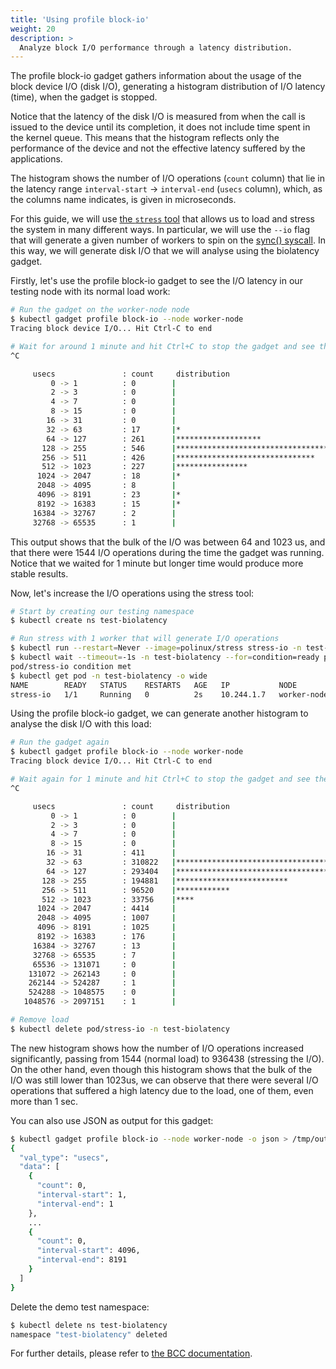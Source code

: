 ```yaml
---
title: 'Using profile block-io'
weight: 20
description: >
  Analyze block I/O performance through a latency distribution.
---
```


The profile block-io gadget gathers information about the usage of the
block device I/O (disk I/O), generating a histogram distribution of I/O
latency (time), when the gadget is stopped.

Notice that the latency of the disk I/O is measured from when the call is
issued to the device until its completion, it does not include time spent
in the kernel queue. This means that the histogram reflects only the
performance of the device and not the effective latency suffered by the
applications.

The histogram shows the number of I/O operations (`count` column) that lie in
the latency range `interval-start` -> `interval-end` (`usecs` column), which,
as the columns name indicates, is given in microseconds.

For this guide, we will use
[the `stress` tool](https://linux.die.net/man/1/stress) that allows us to load
and stress the system in many different ways. In particular, we will use
the `--io` flag that will generate a given number of workers to spin on the
[sync() syscall](https://man7.org/linux/man-pages/man2/sync.2.html). In this
way, we will generate disk I/O that we will analyse using the biolatency
gadget.

Firstly, let's use the profile block-io gadget to see the I/O latency in our
testing node with its normal load work:

```bash
# Run the gadget on the worker-node node
$ kubectl gadget profile block-io --node worker-node
Tracing block device I/O... Hit Ctrl-C to end

# Wait for around 1 minute and hit Ctrl+C to stop the gadget and see the results
^C

     usecs               : count     distribution
         0 -> 1          : 0        |                                        |
         2 -> 3          : 0        |                                        |
         4 -> 7          : 0        |                                        |
         8 -> 15         : 0        |                                        |
        16 -> 31         : 0        |                                        |
        32 -> 63         : 17       |*                                       |
        64 -> 127        : 261      |*******************                     |
       128 -> 255        : 546      |****************************************|
       256 -> 511        : 426      |*******************************         |
       512 -> 1023       : 227      |****************                        |
      1024 -> 2047       : 18       |*                                       |
      2048 -> 4095       : 8        |                                        |
      4096 -> 8191       : 23       |*                                       |
      8192 -> 16383      : 15       |*                                       |
     16384 -> 32767      : 2        |                                        |
     32768 -> 65535      : 1        |                                        |
```

This output shows that the bulk of the I/O was between 64 and 1023 us, and
that there were 1544 I/O operations during the time the gadget was running.
Notice that we waited for 1 minute but longer time would produce more
stable results.

Now, let's increase the I/O operations using the stress tool:

```bash
# Start by creating our testing namespace
$ kubectl create ns test-biolatency

# Run stress with 1 worker that will generate I/O operations
$ kubectl run --restart=Never --image=polinux/stress stress-io -n test-biolatency -- stress --io 1
$ kubectl wait --timeout=-1s -n test-biolatency --for=condition=ready pod/stress-io
pod/stress-io condition met
$ kubectl get pod -n test-biolatency -o wide
NAME        READY   STATUS    RESTARTS   AGE   IP           NODE          NOMINATED NODE   READINESS GATES
stress-io   1/1     Running   0          2s    10.244.1.7   worker-node   <none>           <none>
```

Using the profile block-io gadget, we can generate another histogram to analyse the
disk I/O with this load:

```bash
# Run the gadget again
$ kubectl gadget profile block-io --node worker-node
Tracing block device I/O... Hit Ctrl-C to end

# Wait again for 1 minute and hit Ctrl+C to stop the gadget and see the results
^C

     usecs               : count     distribution
         0 -> 1          : 0        |                                        |
         2 -> 3          : 0        |                                        |
         4 -> 7          : 0        |                                        |
         8 -> 15         : 0        |                                        |
        16 -> 31         : 411      |                                        |
        32 -> 63         : 310822   |****************************************|
        64 -> 127        : 293404   |*************************************   |
       128 -> 255        : 194881   |*************************               |
       256 -> 511        : 96520    |************                            |
       512 -> 1023       : 33756    |****                                    |
      1024 -> 2047       : 4414     |                                        |
      2048 -> 4095       : 1007     |                                        |
      4096 -> 8191       : 1025     |                                        |
      8192 -> 16383      : 176      |                                        |
     16384 -> 32767      : 13       |                                        |
     32768 -> 65535      : 7        |                                        |
     65536 -> 131071     : 0        |                                        |
    131072 -> 262143     : 0        |                                        |
    262144 -> 524287     : 1        |                                        |
    524288 -> 1048575    : 0        |                                        |
   1048576 -> 2097151    : 1        |                                        |

# Remove load
$ kubectl delete pod/stress-io -n test-biolatency
```

The new histogram shows how the number of I/O operations increased
significantly, passing from 1544 (normal load) to 936438 (stressing the I/O).
On the other hand, even though this histogram shows that the bulk of the I/O
was still lower than 1023us, we can observe that there were several I/O
operations that suffered a high latency due to the load, one of them,
even more than 1 sec.

You can also use JSON as output for this gadget:

```bash
$ kubectl gadget profile block-io --node worker-node -o json > /tmp/output.json; jq < /tmp/output.json
{
  "val_type": "usecs",
  "data": [
    {
      "count": 0,
      "interval-start": 1,
      "interval-end": 1
    },
    ...
    {
      "count": 0,
      "interval-start": 4096,
      "interval-end": 8191
    }
  ]
}
```

Delete the demo test namespace:
```bash
$ kubectl delete ns test-biolatency
namespace "test-biolatency" deleted
```

For further details, please refer to
[the BCC documentation](https://github.com/iovisor/bcc/blob/master/tools/biolatency_example.txt).
